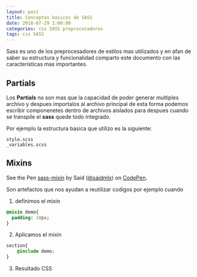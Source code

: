 ```yaml
---
layout: post
title: Conceptos basicos de SASS
date: 2018-07-29 1:00:00 
categories: css SASS preprocesadores
tags: css SASS
---
```


Sass es uno de los preprocesadores de estilos mas utilizados y en afan de saber su estructura y funcionalidad comparto este documento con las caracteristicas mas importantes.

## Partials

Los **Partials** no son mas que la capacidad de poder generar multiples archivo y despues importalos al archivo principal de esta forma podemos escribir componenetes dentro de archivos aislados para despues cuando se transpile el **sass** quede todo integrado.

Por ejemplo la estructura basica que utilizo es la siguiente:
```terminal
style.scss
_variables.scss
```


## Mixins


<p data-height="265" data-theme-id="0" data-slug-hash="zLLxyy" data-default-tab="html,result" data-user="saidmlx" data-pen-title="sass-mixin" class="codepen">See the Pen <a href="https://codepen.io/saidmlx/pen/zLLxyy/">sass-mixin</a> by Said (<a href="https://codepen.io/saidmlx">@saidmlx</a>) on <a href="https://codepen.io">CodePen</a>.</p>
<script async src="https://static.codepen.io/assets/embed/ei.js"></script>


Son artefactos que nos ayudan a reutilizar codigos por ejemplo cuando 

1. definimos el mixin
```sass
@mixin demo{
  padding: 10px;
}
```

2. Aplicamos el mixin
```css
section{
    @include demo;
}
```
3. Resultado CSS
```
```





